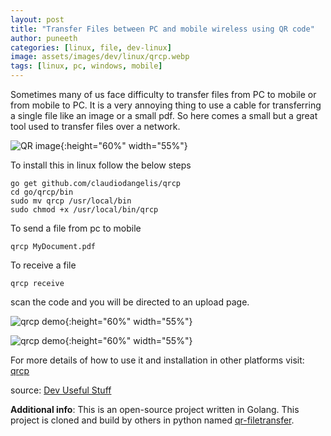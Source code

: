 ```yaml
---
layout: post
title: "Transfer Files between PC and mobile wireless using QR code"
author: puneeth
categories: [linux, file, dev-linux]
image: assets/images/dev/linux/qrcp.webp
tags: [linux, pc, windows, mobile]
---
```


Sometimes many of us face difficulty to transfer files from PC to mobile or from mobile to PC. It is a very annoying thing to use a cable for transferring a single file like an image or a small pdf. So here comes a small but a great tool used to transfer files over a network.

![QR image](https://devskrate.github.io/assets/images/dev/linux/qrcp-qr.webp){:height="60%" width="55%"}

To install this in linux follow the below steps

```batch
go get github.com/claudiodangelis/qrcp
cd go/qrcp/bin
sudo mv qrcp /usr/local/bin
sudo chmod +x /usr/local/bin/qrcp
```

To send a file from pc to mobile

```batch
qrcp MyDocument.pdf
```

To receive a file

```batch
qrcp receive
```

scan the code and you will be directed to an upload page.

![qrcp demo](https://devskrate.github.io/assets/images/dev/linux/qrcp-demo.gif){:height="60%" width="55%"}

![qrcp demo](https://devskrate.github.io/assets/images/dev/linux/qrcp-mobile-demo.gif){:height="60%" width="55%"}

For more details of how to use it and installation in other platforms visit: [qrcp](https://github.com/claudiodangelis/qrcp)

source: [Dev Useful Stuff](t.me/dev_useful_stuff)

**Additional info**: This is an open-source project written in Golang. This project is cloned and build by others in python named [qr-filetransfer](https://github.com/sdushantha/qr-filetransfer).
